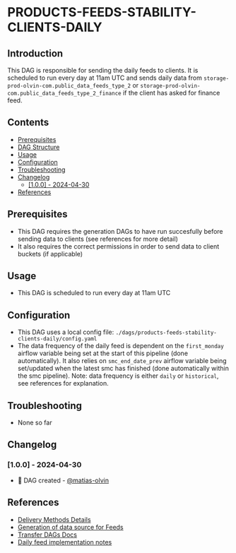 # PRODUCTS-FEEDS-STABILITY-CLIENTS-DAILY

## Introduction
This DAG is responsible for sending the daily feeds to clients. It is scheduled to run every day at 11am UTC and sends daily data from 
`storage-prod-olvin-com.public_data_feeds_type_2` or `storage-prod-olvin-com.public_data_feeds_type_2_finance` if the client has asked for finance feed.

## Contents
  - [Prerequisites](#prerequisites)
  - [DAG Structure](#dag-structure)
  - [Usage](#usage)
  - [Configuration](#configuration)
  - [Troubleshooting](#troubleshooting)
    <!-- - [\[2024-01-01\]](#2024-01-01) -->
  - [Changelog](#changelog)
    - [\[1.0.0\] - 2024-04-30](#100---2024-04-30)
  - [References](#references)

## Prerequisites
- This DAG requires the generation DAGs to have run succesfully before sending data to clients (see references for more detail)
- It also requires the correct permissions in order to send data to client buckets (if applicable)

## Usage
- This DAG is scheduled to run every day at 11am UTC

## Configuration
- This DAG uses a local config file: `./dags/products-feeds-stability-clients-daily/config.yaml`
- The data frequency of the daily feed is dependent on the `first_monday` airflow variable being set at the start of this pipeline (done automatically).
It also relies on `smc_end_date_prev` airflow variable being set/updated when the latest smc has finished (done automatically within the smc pipeline).
Note: data frequency is either `daily` or `historical`, see references for explanation.

## Troubleshooting
<!-- ### [2024-01-01] -->
- None so far

## Changelog
<!-- start at 1.0.0 (x.y.z) small patches increase z, new features increase y, major changes increase x -->
### [1.0.0] - 2024-04-30
- :tada: DAG created - [@matias-olvin](https://github.com/matias-olvin)

## References
- [Delivery Methods Details](https://passby.atlassian.net/wiki/spaces/OLVIN/pages/2437054598/Data+transfer+to+clients)
- [Generation of data source for Feeds](https://passby.atlassian.net/wiki/spaces/OLVIN/pages/2459828226/Data+Feeds+Generation)
- [Transfer DAGs Docs](https://passby.atlassian.net/wiki/spaces/OLVIN/pages/2465792002/Data+Feeds+Transfer)
- [Daily feed implementation notes](https://passby.atlassian.net/wiki/spaces/OLVIN/pages/2500558849/Daily+Feeds+Implementation)